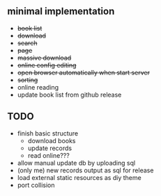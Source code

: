 ## minimal implementation
- ~~book list~~
- ~~download~~
- ~~search~~
- ~~page~~
- ~~massive download~~
- ~~online config editing~~
- ~~open browser automatically when start server~~
- ~~sorting~~
- online reading
- update book list from github release

## TODO
- finish basic structure
    - download books
    - update records
    - read online???
- allow manual update db by uploading sql
- (only me) new records output as sql for release
- load external static resources as diy theme
- port collision